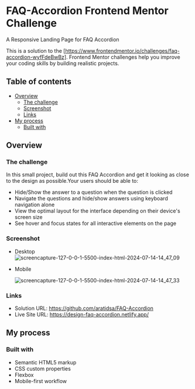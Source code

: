 # FAQ-Accordion Frontend Mentor Challenge 
A Responsive Landing Page for FAQ Accordion

This is a solution to the [https://www.frontendmentor.io/challenges/faq-accordion-wyfFdeBwBz]. Frontend Mentor challenges help you improve your coding skills by building realistic projects.

## Table of contents

- [Overview](#overview)
  - [The challenge](#the-challenge)
  - [Screenshot](#screenshot)
  - [Links](#links)
- [My process](#my-process)
  - [Built with](#built-with)

## Overview

### The challenge
In this small project, build out this FAQ Accordion and get it looking as close to the design as possible.Your users should be able to:
- Hide/Show the answer to a question when the question is clicked
- Navigate the questions and hide/show answers using keyboard navigation alone
- View the optimal layout for the interface depending on their device's screen size
- See hover and focus states for all interactive elements on the page
  
### Screenshot
- Desktop
  ![screencapture-127-0-0-1-5500-index-html-2024-07-14-14_47_09](https://github.com/user-attachments/assets/68475401-fd46-477b-aa95-fa554a890f2c)

  
- Mobile
  
  ![screencapture-127-0-0-1-5500-index-html-2024-07-14-14_47_33](https://github.com/user-attachments/assets/a50b5e77-37a9-4d8c-9737-4932d00246db)

### Links
- Solution URL: https://github.com/aratidsa/FAQ-Accordion
- Live Site URL: https://design-faq-accordion.netlify.app/

## My process

### Built with

- Semantic HTML5 markup
- CSS custom properties
- Flexbox
- Mobile-first workflow

